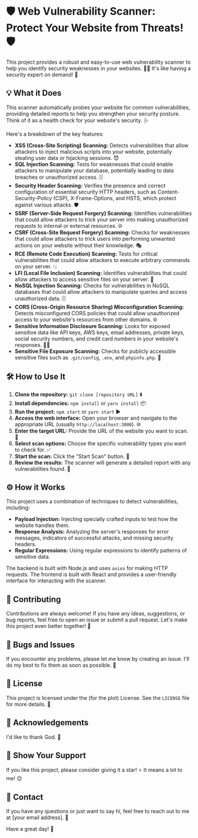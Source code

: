 # 🛡️ Web Vulnerability Scanner: Protect Your Website from Threats! 🛡️

This project provides a robust and easy-to-use web vulnerability scanner to help you identify security weaknesses in your websites. 🕵️‍♂️ It's like having a security expert on demand! 🚀

## 💡 What it Does

This scanner automatically probes your website for common vulnerabilities, providing detailed reports to help you strengthen your security posture. Think of it as a health check for your website's security. 🩺

Here's a breakdown of the key features:

*   **XSS (Cross-Site Scripting) Scanning:** Detects vulnerabilities that allow attackers to inject malicious scripts into your website, potentially stealing user data or hijacking sessions. 😈
*   **SQL Injection Scanning:** Tests for weaknesses that could enable attackers to manipulate your database, potentially leading to data breaches or unauthorized access. 🗄️
*   **Security Header Scanning:** Verifies the presence and correct configuration of essential security HTTP headers, such as Content-Security-Policy (CSP), X-Frame-Options, and HSTS, which protect against various attacks. 🛡️
*   **SSRF (Server-Side Request Forgery) Scanning:** Identifies vulnerabilities that could allow attackers to trick your server into making unauthorized requests to internal or external resources. 🌐
*   **CSRF (Cross-Site Request Forgery) Scanning:** Checks for weaknesses that could allow attackers to trick users into performing unwanted actions on your website without their knowledge. 🎭
*   **RCE (Remote Code Execution) Scanning:** Tests for critical vulnerabilities that could allow attackers to execute arbitrary commands on your server. 💥
*   **LFI (Local File Inclusion) Scanning:** Identifies vulnerabilities that could allow attackers to access sensitive files on your server. 📁
*   **NoSQL Injection Scanning:** Checks for vulnerabilities in NoSQL databases that could allow attackers to manipulate queries and access unauthorized data. 🗄️
*   **CORS (Cross-Origin Resource Sharing) Misconfiguration Scanning:** Detects misconfigured CORS policies that could allow unauthorized access to your website's resources from other domains. 🌐
*   **Sensitive Information Disclosure Scanning:** Looks for exposed sensitive data like API keys, AWS keys, email addresses, private keys, social security numbers, and credit card numbers in your website's responses. 🕵️‍♀️
*   **Sensitive File Exposure Scanning:** Checks for publicly accessible sensitive files such as `.git/config`, `.env`, and `phpinfo.php`. 📁

## 🛠️ How to Use It

1.  **Clone the repository:** `git clone [repository URL]` ⬇️
2.  **Install dependencies:** `npm install` or `yarn install` 📦
3.  **Run the project:** `npm start` or `yarn start` ▶️
4.  **Access the web interface:** Open your browser and navigate to the appropriate URL (usually `http://localhost:3000`). 🌐
5.  **Enter the target URL:** Provide the URL of the website you want to scan. 🎯
6.  **Select scan options:** Choose the specific vulnerability types you want to check for. ✅
7.  **Start the scan:** Click the "Start Scan" button. 🚀
8.  **Review the results:** The scanner will generate a detailed report with any vulnerabilities found. 📝

## ⚙️ How it Works

This project uses a combination of techniques to detect vulnerabilities, including:

*   **Payload Injection:** Injecting specially crafted inputs to test how the website handles them.
*   **Response Analysis:** Analyzing the server's responses for error messages, indicators of successful attacks, and missing security headers.
*   **Regular Expressions:** Using regular expressions to identify patterns of sensitive data.

The backend is built with Node.js and uses `axios` for making HTTP requests. The frontend is built with React and provides a user-friendly interface for interacting with the scanner.

## 🤝 Contributing

Contributions are always welcome! If you have any ideas, suggestions, or bug reports, feel free to open an issue or submit a pull request. Let's make this project even better together! 🙌

## 🐛 Bugs and Issues

If you encounter any problems, please let me know by creating an issue. I'll do my best to fix them as soon as possible. 🐞

## 📝 License

This project is licensed under the (for the plot) License. See the `LICENSE` file for more details. 📜

## 🙏 Acknowledgements

I'd like to thank God. 🙏

## 💖 Show Your Support

If you like this project, please consider giving it a star! ⭐ It means a lot to me! 😊

## 📧 Contact

If you have any questions or just want to say hi, feel free to reach out to me at [your email address]. 📧

Have a great day! 🎉
